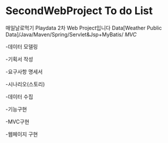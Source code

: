 # SecondWebProject To do List
매일날로먹기 Playdata 2차 Web Project입니다
Data[Weather Public Data]/Java/Maven/Spring/Servlet&amp;Jsp+MyBatis/ *MVC*

-데이터 모델링

-기획서 작성

-요구사항 명세서

-시나리오(스토리)

-데이터 수집

-기능구현

-MVC구현

-웹페이지 구현

